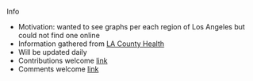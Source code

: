 <p>Info</p>
<ul>
  <li>Motivation: wanted to see graphs per each region of Los Angeles but could not find one online</li>
  <li>Information gathered from <a href="http://www.publichealth.lacounty.gov/media/Coronavirus/">LA County Health</a></li>
  <li>Will be updated daily</li>
  <li>Contributions welcome <a href="https://github.com/johndevedu/flatten-the-curve" target="_blank">link</a></li>
  <li>Comments welcome <a href="https://github.com/johndevedu/flatten-the-curve/issues" target="_blank">link</a></li>
</ul>